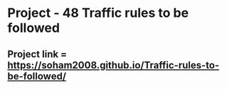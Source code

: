 # Project - 48    Traffic rules to be followed

## Project link = https://soham2008.github.io/Traffic-rules-to-be-followed/
